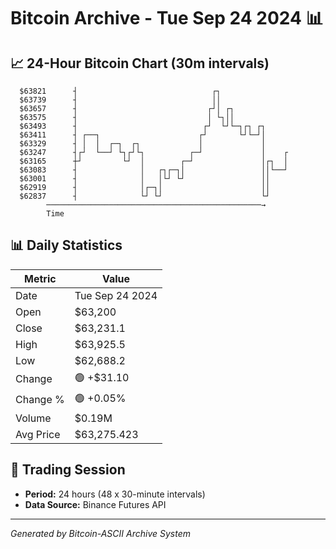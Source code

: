 # Bitcoin Archive - Tue Sep 24 2024 📊

## 📈 24-Hour Bitcoin Chart (30m intervals)

```
  $63821      ┤                              ┌┐                
  $63739      ┤                              ││                
  $63657      ┤                             ┌┘│ ┌┐             
  $63575      ┤                             │ └┐││             
  $63493      ┤                            ┌┘  └┘└─┐┌┐ ┌┐      
  $63411      ┤ ┌──┐                      ┌┘       └┘└─┘│      
  $63329      ┤ │  │  ┌─┐  ┌┐             │             │      
  $63247      ┤┌┘  └──┘ └┐┌┘└┐          ┌─┘             │    ┌ 
  $63165      ┼┘         └┘  │        ┌─┘               │┌┐  │ 
  $63083      ┤              │   ┌┐┌─┐│                 ││└──┘ 
  $63001      ┤              │   │└┘ └┘                 ││     
  $62919      ┤              │┌─┐│                      ││     
  $62837      ┤              └┘ └┘                      └┘     
        ────────────────────────────────────────────────→
        Time
```

## 📊 Daily Statistics

| Metric | Value |
|--------|-------|
| Date | Tue Sep 24 2024 |
| Open | $63,200 |
| Close | $63,231.1 |
| High | $63,925.5 |
| Low | $62,688.2 |
| Change | 🟢 +$31.10 |
| Change % | 🟢 +0.05% |
| Volume | $0.19M |
| Avg Price | $63,275.423 |

## 📅 Trading Session

- **Period:** 24 hours (48 x 30-minute intervals)
- **Data Source:** Binance Futures API

---
*Generated by Bitcoin-ASCII Archive System*
